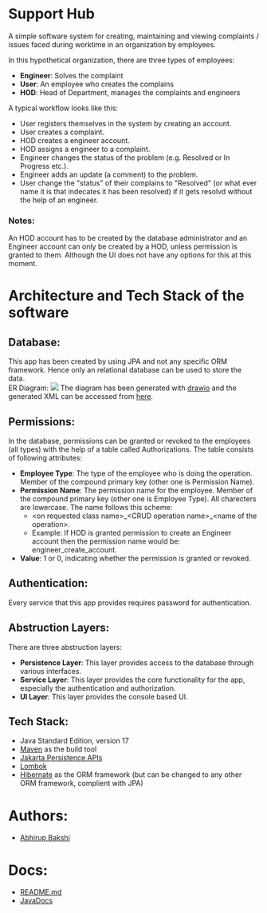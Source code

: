 # Support Hub

A simple software system for creating, maintaining and viewing complaints / issues faced during worktime in an organization by employees. 

In this hypothetical organization, there are three types of employees:
* **Engineer**: Solves the complaint
* **User**: An employee who creates the complains
* **HOD**: Head of Department, manages the complaints and engineers

A typical workflow looks like this:
* User registers themselves in the system by creating an account.
* User creates a complaint.
* HOD creates a engineer account.
* HOD assigns a engineer to a complaint.
* Engineer changes the status of the problem (e.g. Resolved or In Progress etc.).
* Engineer adds an update (a comment) to the problem.
* User change the "status" of their complains to "Resolved" (or what ever name it is that indecates it has been resolved) if it gets resolvd without the help of an engineer.

### Notes:
An HOD account has to be created by the database administrator and an Engineer account can only be created by a HOD, unless permission is granted to them. Although the UI does not have any options for this at this moment.

# Architecture and Tech Stack of the software

## Database:
This app has been created by using JPA and not any specific ORM framework. Hence only an relational database can be used to store the data.
<br>
ER Diagram:
<img src="https://i.imgur.com/vKMEugp.png">
The diagram has been generated with [drawio](https://www.drawio.com/) and the generated XML can be accessed from [here](https://github.com/abhirupbakshi/support-hub/blob/main/er_diagram.xml).

## Permissions:
In the database, permissions can be granted or revoked to the employees (all types) with the help of a table called Authorizations. The table consists of following attributes:
* **Employee Type**: The type of the employee who is doing the operation. Member of the compound primary key (other one is Permission Name).
* **Permission Name**: The permission name for the employee. Member of the compound primary key (other one is Employee Type). All charecters are lowercase. The name follows this scheme:
    * \<on requested class name\>\_\<CRUD operation name\>_\<name of the operation\>.
    * Example: If HOD is granted permission to create an Engineer account then the permission name would be: engineer_create_account.
* **Value**: 1 or 0, indicating whether the permission is granted or revoked.

## Authentication:
Every service that this app provides requires password for authentication.

## Abstruction Layers:
There are three abstruction layers:
* **Persistence Layer**: This layer provides access to the database through various interfaces.
* **Service Layer**: This layer provides the core functionality for the app, especially the authentication and authorization.
* **UI Layer**: This layer provides the console based UI.

## Tech Stack:
* Java Standard Edition, version 17
* [Maven](https://maven.apache.org/) as the build tool
* [Jakarta Persistence APIs](https://jakarta.ee/specifications/persistence/3.0/)
* [Lombok](https://projectlombok.org/)
* [Hibernate](https://hibernate.org/) as the ORM framework (but can be changed to any other ORM framework, complient with JPA)

# Authors:
* [Abhirup Bakshi](https://github.com/abhirupbakshi)

# Docs:
* [README.md](https://github.com/abhirupbakshi/Support-Hub/blob/main/README.md)
* [JavaDocs](https://abhirupbakshi.github.io/support-hub/)


